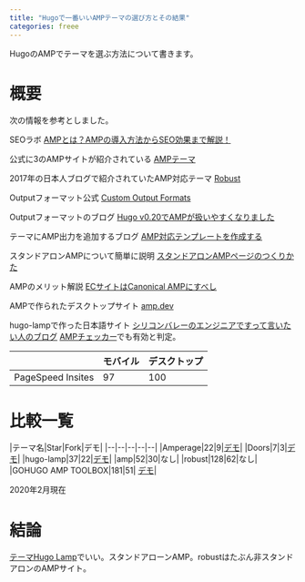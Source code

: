 ```yaml
---
title: "Hugoで一番いいAMPテーマの選び方とその結果"
categories: freee
---
```


HugoのAMPでテーマを選ぶ方法について書きます。

# 概要

次の情報を参考としました。

SEOラボ [AMPとは？AMPの導入方法からSEO効果まで解説！](https://seolaboratory.jp/25666/#p01c)


公式に3のAMPサイトが紹介されている  [AMPテーマ](https://themes.gohugo.io/tags/amp/)

2017年の日本人ブログで紹介されていたAMP対応テーマ [Robust](https://github.com/dim0627/hugo_theme_robust)


Outputフォーマット公式 [Custom Output Formats](https://gohugo.io/templates/output-formats/)


Outputフォーマットのブログ [Hugo v0.20でAMPが扱いやすくなりました](https://42-design.work/technology/hugo-supported-output-formats/)


テーマにAMP出力を追加するブログ [AMP対応テンプレートを作成する](https://nasust.com/hugo/create_template/amp/)

スタンドアロンAMPについて簡単に説明 [スタンドアロンAMPページのつくりかた](https://miii.me/2622.html)

AMPのメリット解説 [ECサイトはCanonical AMPにすべし](https://ischool.co.jp/2018-06-06/)

AMPで作られたデスクトップサイト [amp.dev](https://amp.dev/d)

hugo-lampで作った日本語サイト [シリコンバレーのエンジニアですって言いたい人のブログ](https://blog.cleverdog.me/) [AMPチェッカー](https://search.google.com/test/amp)でも有効と判定。

||モバイル|デスクトップ|
|--|--|--|
|PageSpeed Insites|97|100|

# 比較一覧

|テーマ名|Star|Fork|デモ|
|--|--|--|--|--|
|Amperage|22|9|[デモ](https://themes.gohugo.io/theme/amperage/)|
|Doors|7|3|[デモ](https://themes.gohugo.io/theme/hugo-theme-doors/)|
|hugo-lamp|37|22|[デモ](https://themes.gohugo.io/hugo-lamp/)|
|amp|52|30|なし|
|robust|128|62|なし|
|GOHUGO AMP TOOLBOX|181|51| [デモ](https://gohugo-amp.gohugohq.com/)|

2020年2月現在


# 結論

[テーマHugo Lamp](https://themes.gohugo.io/hugo-lamp/)でいい。スタンドアローンAMP。robustはたぶん非スタンドアロンのAMPサイト。
